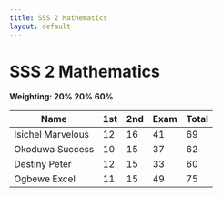 ```yaml
---
title: SSS 2 Mathematics
layout: default
---
```


# SSS 2 Mathematics  
**Weighting: 20% 20% 60%**

| Name                | 1st | 2nd | Exam | Total |
|---------------------|-----|-----|------|-------|
| Isichel Marvelous   | 12  | 16  | 41   | 69    |
| Okoduwa Success     | 10  | 15  | 37   | 62    |
| Destiny Peter       | 12  | 15  | 33   | 60    |
| Ogbewe Excel        | 11  | 15  | 49   | 75    |

